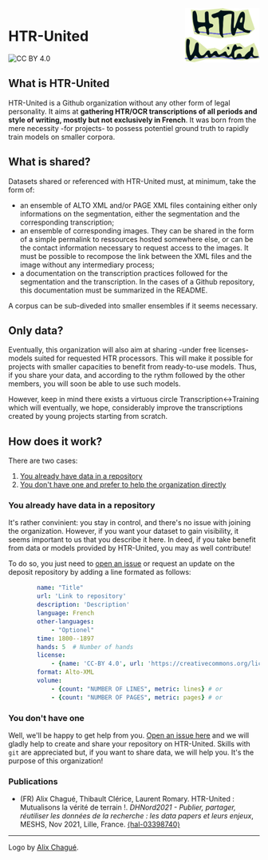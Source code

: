<img src="https://raw.githubusercontent.com/HTR-United/htr-united.github.io/master/assets/images/logo_htr-united.png" width=150 align=right>

HTR-United
=========

![CC BY 4.0](https://img.shields.io/badge/license-CC--BY-lightgrey)

## What is HTR-United
HTR-United is a Github organization without any other form of legal personality. It aims at **gathering HTR/OCR transcriptions of all periods and style of writing, mostly but not exclusively in French**. It was born from the mere necessity -for projects- to possess potentiel ground truth to rapidly train models on smaller corpora.

## What is shared?

Datasets shared or referenced with HTR-United must, at minimum, take the form of:
- an ensemble of ALTO XML and/or PAGE XML files containing either only informations on the segmentation, either the segmentation and the corresponding transcription;
- an ensemble of corresponding images. They can be shared in the form of a simple permalink to ressources hosted somewhere else, or can be the contact information necessary to request access to the images. It must be possible to recompose the link between the XML files and the image without any intermediary process;
- a documentation on the transcription practices followed for the segmentation and the transcription. In the cases of a Github repository, this documentation must be summarized in the README.

A corpus can be sub-diveded into smaller ensembles if it seems necessary.


## Only data?

Eventually, this organization will also aim at sharing -under free licenses- models suited for requested HTR processors. This will make it possible for projects with smaller capacities to benefit from ready-to-use models. Thus, if you share your data, and according to the rythm followed by the other members, you will soon be able to use such models.

However, keep in mind there exists a virtuous circle Transcription<->Training which will eventually, we hope, considerably improve the transcriptions created by young projects starting from scratch.

## How does it work?
There are two cases:
1. [You already have data in a repository](#you-already-have-data-in-a-repository)
2. [You don't have one and prefer to help the organization directly](#you-dont-have-one)
    
### You already have data in a repository
It's rather convinient: you stay in control, and there's no issue with joining the organization. However, if you want your dataset to gain visibility, it seems important to us that you describe it here. In deed, if you take benefit from data or models provided by HTR-United, you may as well contribute!

To do so, you just need to [open an issue](https://github.com/HTR-United/htr-united/issues/new) or request an update on the deposit repository by adding a line formated as follows:

```yaml
        name: "Title"
        url: 'Link to repository'
        description: 'Description'
        language: French
        other-languages:
            - "Optionel"
        time: 1800--1897
        hands: 5  # Number of hands
        license:
            - {name: 'CC-BY 4.0', url: 'https://creativecommons.org/licenses/by/4.0/'} # Of course, you can change the licence
        format: Alto-XML
        volume:
            - {count: "NUMBER OF LINES", metric: lines} # or
            - {count: "NUMBER OF PAGES", metric: pages} # or
```

### You don't have one
Well, we'll be happy to get help from you. [Open an issue here](https://github.com/HTR-United/htr-united/issues/new) and we will gladly help to create and share your repository on HTR-United. Skills with `git` are appreciated but, if you want to share data, we will help you. It's the purpose of this organization!

### Publications

- (FR) Alix Chagué, Thibault Clérice, Laurent Romary. HTR-United : Mutualisons la vérité de terrain !. *DHNord2021 - Publier, partager, réutiliser les données de la recherche : les data papers et leurs enjeux*, MESHS, Nov 2021, Lille, France. [⟨hal-03398740⟩](https://hal.inria.fr/hal-03398740v1)

---

Logo by [Alix Chagué](https://alix-tz.github.io).
